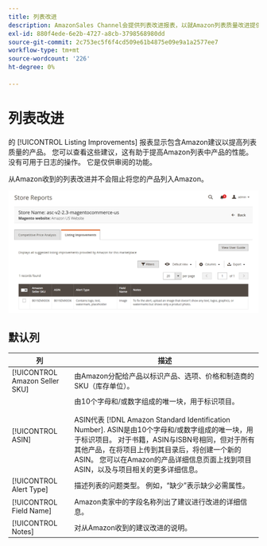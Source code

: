 ```yaml
---
title: 列表改进
description: AmazonSales Channel会提供列表改进报表，以就Amazon列表质量改进提供建议。
exl-id: 880f4ede-6e2b-4727-a8cb-3798568980dd
source-git-commit: 2c753ec5f6f4cd509e61b4875e09e9a1a2577ee7
workflow-type: tm+mt
source-wordcount: '226'
ht-degree: 0%

---
```


# 列表改进

的 [!UICONTROL Listing Improvements] 报表显示包含Amazon建议以提高列表质量的产品。 您可以查看这些建议，这有助于提高Amazon列表中产品的性能。 没有可用于日志的操作。 它是仅供审阅的功能。

从Amazon收到的列表改进并不会阻止将您的产品列入Amazon。

![列表改进](assets/amazon-listing-improvements.png)

## 默认列

| 列 | 描述 |
|--- |--- |
| [!UICONTROL Amazon Seller SKU] | 由Amazon分配给产品以标识产品、选项、价格和制造商的SKU（库存单位）。 |
| [!UICONTROL ASIN] | 由10个字母和/或数字组成的唯一块，用于标识项目。<br><br>ASIN代表 [!DNL Amazon Standard Identification Number]. ASIN是由10个字母和/或数字组成的唯一块，用于标识项目。 对于书籍，ASIN与ISBN号相同，但对于所有其他产品，在将项目上传到其目录后，将创建一个新的ASIN。 您可以在Amazon的产品详细信息页面上找到项目ASIN，以及与项目相关的更多详细信息。 |
| [!UICONTROL Alert Type] | 描述列表的问题类型。 例如，“缺少”表示缺少必需属性。 |
| [!UICONTROL Field Name] | Amazon卖家中的字段名称列出了建议进行改进的详细信息。 |
| [!UICONTROL Notes] | 对从Amazon收到的建议改进的说明。 |
